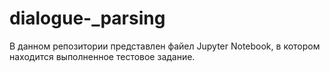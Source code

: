 # dialogue-_parsing
В данном репозитории представлен файел Jupyter Notebook, в котором находится выполненное тестовое задание. 

